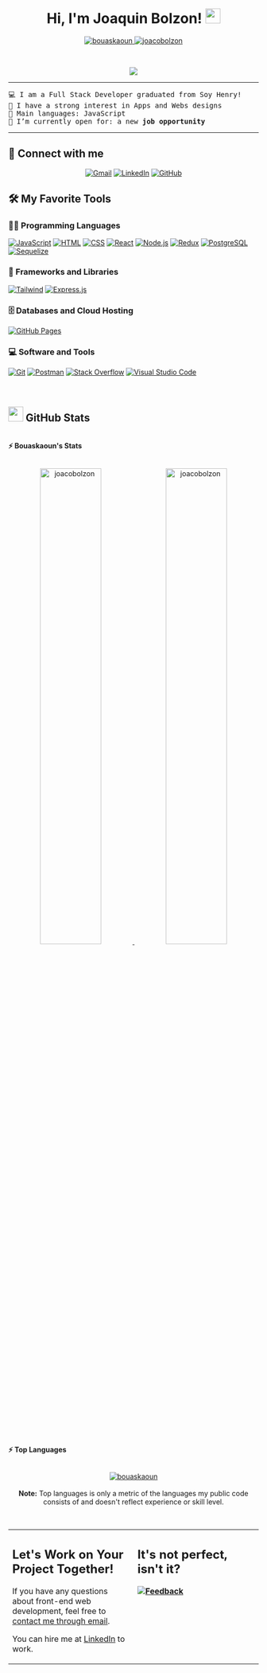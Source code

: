 <h1 align="center">
Hi, I'm Joaquin Bolzon!
	<a href="https://github.com/joacobolzon" target="_self">
		<img src="https://media.giphy.com/media/hvRJCLFzcasrR4ia7z/giphy.gif" width="30">
	</a>
</h1>
<p align="center">
	<a href="https://github.com/joacobolzon">
		<img src="https://komarev.com/ghpvc/?username=joacobolzon&label=Profile%20views&color=0e75b6&style=flat" alt="bouaskaoun" />
	</a>
	<a href="https://github.com/joacobolzon">
		<img src="https://img.shields.io/github/followers/joacobolzon?label=Followers" alt="joacobolzon " />
	</a>
</p>
<br/>
<p align="center">
	<a href="https://github.com/joacobolzon">
		<img src="https://readme-typing-svg.herokuapp.com?lines=Full+Stack+Web+Developer;Always%20learning%20new%20things&center=true&width=380&height=45">
	</a>
</p>

<hr>

<pre>
💻 I am a Full Stack Developer graduated from Soy Henry!
📝 I have a strong interest in Apps and Webs designs
🌟 Main languages: JavaScript
🤔 I’m currently open for: a new <b>job opportunity</b>
</pre>
<hr>

## 🤝 Connect with me
<p align="center">
	<a href="mailto:joacobolzon3@gmail.com"><img img src="https://img.shields.io/badge/Gmail-%23EA4335.svg?style=plastic&logo=gmail&logoColor=white" alt="Gmail"/></a>
	<a href="https://www.linkedin.com/in/joaquin-bolzon-b83a9a24a/"><img src="https://img.shields.io/badge/Linkedin-%230A66C2.svg?style=plastic&logo=linkedin&logoColor=white" alt="LinkedIn"/></a>
	<a href="https://github.com/joacobolzon"><img src="https://img.shields.io/badge/GitHub-%23181717.svg?style=plastic&logo=github&logoColor=white" alt="GitHub"/></a>
</p>

## 🛠️ My Favorite Tools

### 👨‍💻 Programming Languages

<p>
    <a href="https://github.com/joacobolzon"><img alt="JavaScript" src="https://img.shields.io/badge/-JavaScript-red"></a>
    <a href="https://github.com/joacobolzon"><img alt="HTML" src="https://img.shields.io/badge/-HTML-red"></a>
    <a href="https://github.com/joacobolzon"><img alt="CSS" src="https://img.shields.io/badge/-CSS-red"></a>
    <a href="https://github.com/joacobolzon"><img alt="React" src="https://img.shields.io/badge/-React.js-red"></a>
    <a href="https://github.com/joacobolzon"><img alt="Node.js" src="https://img.shields.io/badge/-Node.js-red"></a>
    <a href="https://github.com/joacobolzon"><img alt="Redux" src="https://img.shields.io/badge/-Redux-red"></a>
    <a href="https://github.com/joacobolzon"><img alt="PostgreSQL" src="https://img.shields.io/badge/-PostgreSQL-red"></a>
    <a href="https://github.com/joacobolzon"><img alt="Sequelize" src="https://img.shields.io/badge/-Sequelize-red"></a>

### 🧰 Frameworks and Libraries

<p>
    <a href="https://github.com/joacobolzon"><img alt="Tailwind" src="https://img.shields.io/badge/-Tailwind%20CSS-green"></a>
    <a href="https://github.com/joacobolzon"><img alt="Express.js" src="https://img.shields.io/badge/-Express.js-green"></a>
	
</p>

### 🗄️ Databases and Cloud Hosting

<p>
    <a href="https://github.com/joacobolzon"><img alt="GitHub Pages" src="https://img.shields.io/badge/GitHub%20Pages-%23327FC7.svg?logo=github&logoColor=white"></a>
</p>

### 💻 Software and Tools

<p>
    <a href="https://github.com/joacobolzon"><img alt="Git" src="https://img.shields.io/badge/Git%20-%23F05033.svg?logo=git&logoColor=white"></a>
    <a href="https://github.com/joacobolzon"><img alt="Postman" src="https://img.shields.io/badge/Postman-FF6C37?logo=postman&logoColor=white"></a>
    <a href="https://github.com/joacobolzon"><img alt="Stack Overflow" src="https://img.shields.io/badge/-Stack%20Overflow-FE7A16?logo=stack-overflow&logoColor=white"></a>
    <a href="https://github.com/joacobolzon"><img alt="Visual Studio Code" src="https://img.shields.io/badge/Visual%20Studio%20Code-0078d7.svg?logo=visual-studio-code&logoColor=white"></a>
</p>
</br>



## <a href="https://github.com/joacobolzon"><img src="https://www.blumbergdigital.com/wp-content/uploads/2020/10/stats-graphic-statistics-business-512.png" width="30"></a> GitHub Stats

<br/>
<summary><b>⚡ Bouaskaoun's Stats</b></summary>
<br/>
<p align="center">
	<a href="https://github.com/joacobolzon">
	<img width="49.5%" src="https://github-readme-stats.vercel.app/api?username=joacobolzon&show_icons=true" alt="joacobolzon">
	<img width="49.5%" src="https://github-readme-streak-stats.herokuapp.com/?user=joacobolzon" alt="joacobolzon">
	</a>
	<br/>
</p>
<br/>


<summary><b>⚡ Top Languages</b></summary>
<br/>

<p align="center">
	<a href="https://github.com/joacobolzon">
	<img src="https://github-readme-stats.vercel.app/api/top-langs/?username=joacobolzon&langs_count=8&layout=compact" alt="bouaskaoun">
	</a>
	<br/>
<br/>
<b>Note:</b> Top languages is only a metric of the languages my public code consists of and doesn't reflect experience or skill level.
</p>
<br/>

<table style="border: none">
  <tr>
  <td width="50%" valign="top">

## Let's Work on Your Project Together!

If you have any questions about front-end web development, feel free to <a href="mailto:joacobolzon3@gmail.com">contact me through email</a>.

You can hire me at <a href="https://www.linkedin.com/in/joaquin-bolzon-b83a9a24a/">LinkedIn</a> to work.

  </td>
  <td width="50%" valign="top">

## It's not perfect, isn't it?

**<a href="https://github.com/joacobolzon"><img alt="Feedback" src="https://img.shields.io/badge/Ask%20me-anything-1abc9c.svg"></a>**

  </td>
  </tr>
</table>
